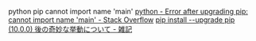 python pip cannot import name 'main'
[python \- Error after upgrading pip: cannot import name 'main' \- Stack Overflow]( https://stackoverflow.com/questions/49836676/error-after-upgrading-pip-cannot-import-name-main )
[pip install \-\-upgrade pip \(10\.0\.0\) 後の奇妙な挙動について \- 雑記]( http://icchy.hatenablog.jp/entry/2018/04/17/064443 )
